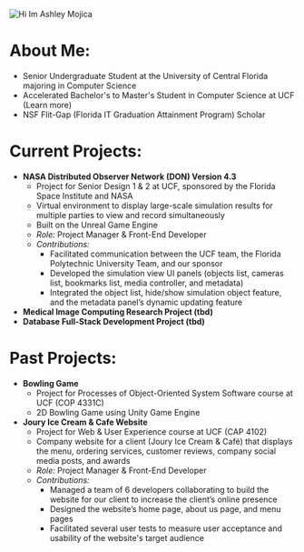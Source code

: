 ![Hi Im Ashley Mojica](https://github.com/ashley-m0/ashley-m0/assets/84351491/9e167a1d-a23e-45cc-8aea-a13c636b5417)

# About Me:
* Senior Undergraduate Student at the University of Central Florida majoring in Computer Science
* Accelerated Bachelor's to Master's Student in Computer Science at UCF (Learn more)
* NSF Flit-Gap (Florida IT Graduation Attainment Program) Scholar


# Current Projects:
* __NASA Distributed Observer Network (DON) Version 4.3__
  * Project for Senior Design 1 & 2 at UCF, sponsored by the Florida Space Institute and NASA
  * Virtual environment to display large-scale simulation results for multiple parties to view and record simultaneously
  * Built on the Unreal Game Engine
  * *Role:* Project Manager & Front-End Developer
  * *Contributions:*
    * Facilitated communication between the UCF team, the Florida Polytechnic University Team, and our sponsor
    * Developed the simulation view UI panels (objects list, cameras list, bookmarks list, media controller, and metadata)
    * Integrated the object list,  hide/show simulation object feature, and the metadata panel’s dynamic updating feature
* __Medical Image Computing Research Project (tbd)__
* __Database Full-Stack Development Project (tbd)__

# Past Projects:
* __Bowling Game__
  * Project for Processes of Object-Oriented System Software course at UCF (COP 4331C)
  * 2D Bowling Game using Unity Game Engine
* __Joury Ice Cream & Cafe Website__
  * Project for Web & User Experience course at UCF (CAP 4102)
  * Company website for a client (Joury Ice Cream & Café) that displays the menu, ordering services, customer reviews, company social media posts, and awards
  * *Role:* Project Manager & Front-End Developer
  * *Contributions:*
    * Managed a team of 6 developers collaborating to build the website for our client to increase the client’s online presence
    *	Designed the website’s home page, about us page, and menu pages
    *	Facilitated several user tests to measure user acceptance and usability of the website's target audience



